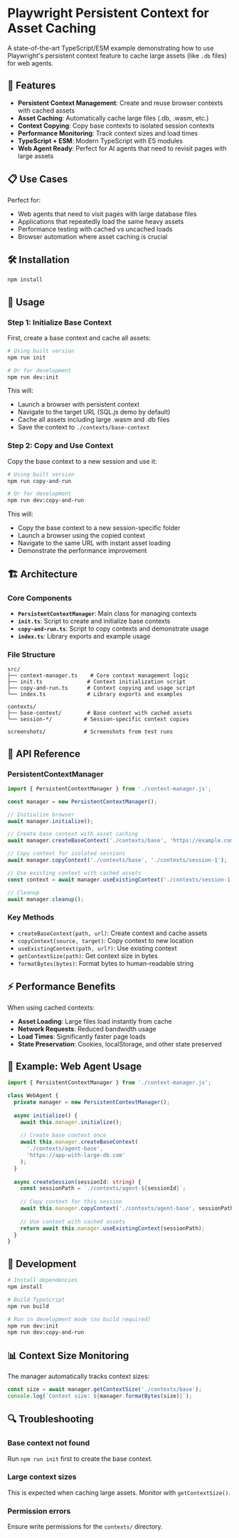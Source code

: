 # Playwright Persistent Context for Asset Caching

A state-of-the-art TypeScript/ESM example demonstrating how to use Playwright's persistent context feature to cache large assets (like `.db` files) for web agents.

## 🚀 Features

- **Persistent Context Management**: Create and reuse browser contexts with cached assets
- **Asset Caching**: Automatically cache large files (.db, .wasm, etc.)
- **Context Copying**: Copy base contexts to isolated session contexts
- **Performance Monitoring**: Track context sizes and load times
- **TypeScript + ESM**: Modern TypeScript with ES modules
- **Web Agent Ready**: Perfect for AI agents that need to revisit pages with large assets

## 📋 Use Cases

Perfect for:
- Web agents that need to visit pages with large database files
- Applications that repeatedly load the same heavy assets
- Performance testing with cached vs uncached loads
- Browser automation where asset caching is crucial

## 🛠️ Installation

```bash
npm install
```

## 📖 Usage

### Step 1: Initialize Base Context

First, create a base context and cache all assets:

```bash
# Using built version
npm run init

# Or for development
npm run dev:init
```

This will:
- Launch a browser with persistent context
- Navigate to the target URL (SQL.js demo by default)
- Cache all assets including large .wasm and .db files
- Save the context to `./contexts/base-context`

### Step 2: Copy and Use Context

Copy the base context to a new session and use it:

```bash
# Using built version
npm run copy-and-run

# Or for development
npm run dev:copy-and-run
```

This will:
- Copy the base context to a new session-specific folder
- Launch a browser using the copied context
- Navigate to the same URL with instant asset loading
- Demonstrate the performance improvement

## 🏗️ Architecture

### Core Components

- **`PersistentContextManager`**: Main class for managing contexts
- **`init.ts`**: Script to create and initialize base contexts
- **`copy-and-run.ts`**: Script to copy contexts and demonstrate usage
- **`index.ts`**: Library exports and example usage

### File Structure

```
src/
├── context-manager.ts    # Core context management logic
├── init.ts              # Context initialization script
├── copy-and-run.ts      # Context copying and usage script
└── index.ts             # Library exports and examples

contexts/
├── base-context/        # Base context with cached assets
└── session-*/          # Session-specific context copies

screenshots/            # Screenshots from test runs
```

## 🔧 API Reference

### PersistentContextManager

```typescript
import { PersistentContextManager } from './context-manager.js';

const manager = new PersistentContextManager();

// Initialize browser
await manager.initialize();

// Create base context with asset caching
await manager.createBaseContext('./contexts/base', 'https://example.com');

// Copy context for isolated sessions
await manager.copyContext('./contexts/base', './contexts/session-1');

// Use existing context with cached assets
const context = await manager.useExistingContext('./contexts/session-1');

// Cleanup
await manager.cleanup();
```

### Key Methods

- `createBaseContext(path, url)`: Create context and cache assets
- `copyContext(source, target)`: Copy context to new location
- `useExistingContext(path, url?)`: Use existing context
- `getContextSize(path)`: Get context size in bytes
- `formatBytes(bytes)`: Format bytes to human-readable string

## ⚡ Performance Benefits

When using cached contexts:

- **Asset Loading**: Large files load instantly from cache
- **Network Requests**: Reduced bandwidth usage
- **Load Times**: Significantly faster page loads
- **State Preservation**: Cookies, localStorage, and other state preserved

## 🎯 Example: Web Agent Usage

```typescript
import { PersistentContextManager } from './context-manager.js';

class WebAgent {
  private manager = new PersistentContextManager();
  
  async initialize() {
    await this.manager.initialize();
    
    // Create base context once
    await this.manager.createBaseContext(
      './contexts/agent-base', 
      'https://app-with-large-db.com'
    );
  }
  
  async createSession(sessionId: string) {
    const sessionPath = `./contexts/agent-${sessionId}`;
    
    // Copy context for this session
    await this.manager.copyContext('./contexts/agent-base', sessionPath);
    
    // Use context with cached assets
    return await this.manager.useExistingContext(sessionPath);
  }
}
```

## 🧪 Development

```bash
# Install dependencies
npm install

# Build TypeScript
npm run build

# Run in development mode (no build required)
npm run dev:init
npm run dev:copy-and-run
```

## 📊 Context Size Monitoring

The manager automatically tracks context sizes:

```typescript
const size = await manager.getContextSize('./contexts/base');
console.log(`Context size: ${manager.formatBytes(size)}`);
```

## 🔍 Troubleshooting

### Base context not found
Run `npm run init` first to create the base context.

### Large context sizes
This is expected when caching large assets. Monitor with `getContextSize()`.

### Permission errors
Ensure write permissions for the `contexts/` directory.

